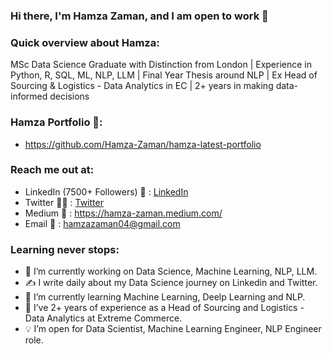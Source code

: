 ### Hi there, I'm Hamza Zaman, and I am open to work 👋

### Quick overview about Hamza:
MSc Data Science Graduate with Distinction from London | Experience in Python, R, SQL, ML, NLP, LLM | Final Year Thesis around NLP | Ex Head of Sourcing & Logistics - Data Analytics in EC | 2+ years in making data-informed decisions


### Hamza Portfolio 💼:
* https://github.com/Hamza-Zaman/hamza-latest-portfolio

### Reach me out at:
* LinkedIn (7500+ Followers) 💼 : [LinkedIn](https://www.linkedin.com/in/hamza-zaman-data/)
* Twitter  👨‍🎓  : [Twitter](https://twitter.com/Hamza_Zaman_)
* Medium 📝 : https://hamza-zaman.medium.com/
* Email  📧  : hamzazaman04@gmail.com


### Learning never stops:
- 🔭 I’m currently working on Data Science, Machine Learning, NLP, LLM.
- ✍️ I write daily about my Data Science journey on Linkedin and Twitter.
- 🌱 I’m currently learning Machine Learning, Deelp Learning and NLP.
- 👯 I’ve 2+ years of experience as a Head of Sourcing and Logistics - Data Analytics at Extreme Commerce.
- 💡 I’m open for Data Scientist, Machine Learning Engineer, NLP Engineer role.
